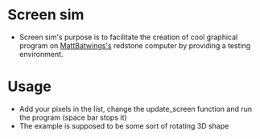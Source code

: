 # Screen sim

- Screen sim's purpose is to facilitate the creation of cool graphical program on [MattBatwings's](https://github.com/mattbatwings) redstone computer by providing a testing environment.

# Usage

- Add your pixels in the list, change the update_screen function and run the program (space bar stops it)
- The example is supposed to be some sort of rotating 3D shape
